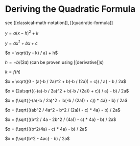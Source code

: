 # Deriving the Quadratic Formula

see [[classical-math-notation]], [[quadratic-formula]]

$y = a(x - h)^2 + k$

$y = ax^2 + bx + c$

$x = \sqrt{(y - k) / a} + h$

$h = -b / (2a)$ (can be proven using [[derivative]]s)

$k = f(h)$

$x = \sqrt{(0 - (a(-b / 2a)^2 + b(-b / (2a)) + c)) / a} - b / 2a$

$x = (2a\sqrt{(-(a(-b / 2a)^2 + b(-b / (2a)) + c)) / a} - b) / 2a$

$x = (\sqrt{(-(a(-b / 2a)^2 + b(-b / (2a)) + c)) * 4a} - b) / 2a$

$x = (\sqrt{((ab^2 / 4a^2 - b^2 / (2a)) - c) * 4a} - b) / 2a$

$x = (\sqrt{((b^2 / 4a - 2b^2 / (4a)) - c) * 4a} - b) / 2a$

$x = (\sqrt{((b^2/4a) - c) * 4a} - b) / 2a$

$x = (\sqrt{b^2 - 4ac} - b) / 2a$
